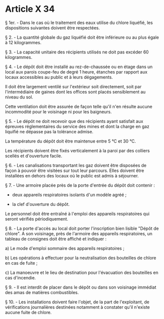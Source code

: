 # Article X 34

§ 1er. - Dans le cas où le traitement des eaux utilise du chlore liquéfié, les dispositions suivantes doivent être respectées.

§ 2. - La quantité globale du gaz liquéfié doit être inférieure ou au plus égale à 12 kilogrammes.

§ 3. - La capacité unitaire des récipients utilisés ne doit pas excéder 60 kilogrammes.

§ 4. - Le dépôt doit être installé au rez-de-chaussée ou en étage dans un local aux parois coupe-feu de degré 1 heure, étanches par rapport aux locaux accessibles au public et à leurs dégagements.

Il doit être largement ventilé sur l'extérieur soit directement, soit par l'intermédiaire de gaines dont les offices sont placés sensiblement au niveau du sol.

Cette ventilation doit être assurée de façon telle qu'il n'en résulte aucune incommodité pour le voisinage ni pour les baigneurs.

§ 5. - Le dépôt ne doit recevoir que des récipients ayant satisfait aux épreuves réglementaires du service des mines et dont la charge en gaz liquifié ne dépasse pas la tolérance admise.

La température du dépôt doit être maintenue entre 5 °C et 30 °C.

Les récipients doivent être fixés verticalement à la paroi par des colliers scellés et d'ouverture facile.

§ 6. - Les canalisations transportant les gaz doivent être disposées de façon à pouvoir être visitées sur tout leur parcours. Elles doivent être installées en dehors des locaux où le public est admis à séjourner.

§ 7. - Une armoire placée près de la porte d'entrée du dépôt doit contenir :

- deux appareils respiratoires isolants d'un modèle agréé ;

- la clef d'ouverture du dépôt.

Le personnel doit être entraîné à l'emploi des appareils respiratoires qui seront vérifiés périodiquement.

§ 8. - La porte d'accès au local doit porter l'inscription bien lisible "Dépôt de chlore". A son voisinage, près de l'armoire des appareils respiratoires, un tableau de consignes doit être affiché et indiquer :

a) Le mode d'emploi sommaire des appareils respiratoires ;

b) Les opérations à effectuer pour la neutralisation des bouteilles de chlore en cas de fuite ;

c) La manoeuvre et le lieu de destination pour l'évacuation des bouteilles en cas d'incendie.

§ 9. - Il est interdit de placer dans le dépôt ou dans son voisinage immédiat des amas de matières combustibles.

§ 10. - Les installations doivent faire l'objet, de la part de l'exploitant, de vérifications journalières destinées notamment à constater qu'il n'existe aucune fuite de chlore.
